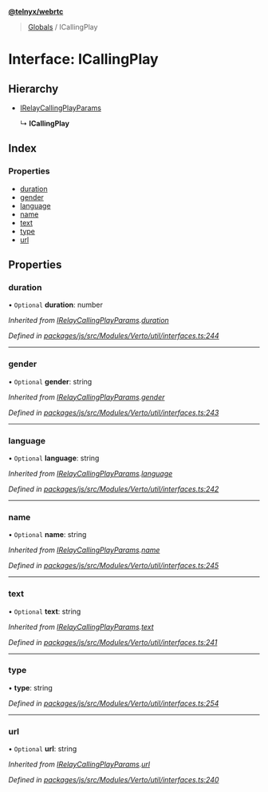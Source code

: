 **[@telnyx/webrtc](../README.md)**

> [Globals](../README.md) / ICallingPlay

# Interface: ICallingPlay

## Hierarchy

* [IRelayCallingPlayParams](irelaycallingplayparams.md)

  ↳ **ICallingPlay**

## Index

### Properties

* [duration](icallingplay.md#duration)
* [gender](icallingplay.md#gender)
* [language](icallingplay.md#language)
* [name](icallingplay.md#name)
* [text](icallingplay.md#text)
* [type](icallingplay.md#type)
* [url](icallingplay.md#url)

## Properties

### duration

• `Optional` **duration**: number

*Inherited from [IRelayCallingPlayParams](irelaycallingplayparams.md).[duration](irelaycallingplayparams.md#duration)*

*Defined in [packages/js/src/Modules/Verto/util/interfaces.ts:244](https://github.com/team-telnyx/webrtc/blob/main/packages/js/src/Modules/Verto/util/interfaces.ts#L244)*

___

### gender

• `Optional` **gender**: string

*Inherited from [IRelayCallingPlayParams](irelaycallingplayparams.md).[gender](irelaycallingplayparams.md#gender)*

*Defined in [packages/js/src/Modules/Verto/util/interfaces.ts:243](https://github.com/team-telnyx/webrtc/blob/main/packages/js/src/Modules/Verto/util/interfaces.ts#L243)*

___

### language

• `Optional` **language**: string

*Inherited from [IRelayCallingPlayParams](irelaycallingplayparams.md).[language](irelaycallingplayparams.md#language)*

*Defined in [packages/js/src/Modules/Verto/util/interfaces.ts:242](https://github.com/team-telnyx/webrtc/blob/main/packages/js/src/Modules/Verto/util/interfaces.ts#L242)*

___

### name

• `Optional` **name**: string

*Inherited from [IRelayCallingPlayParams](irelaycallingplayparams.md).[name](irelaycallingplayparams.md#name)*

*Defined in [packages/js/src/Modules/Verto/util/interfaces.ts:245](https://github.com/team-telnyx/webrtc/blob/main/packages/js/src/Modules/Verto/util/interfaces.ts#L245)*

___

### text

• `Optional` **text**: string

*Inherited from [IRelayCallingPlayParams](irelaycallingplayparams.md).[text](irelaycallingplayparams.md#text)*

*Defined in [packages/js/src/Modules/Verto/util/interfaces.ts:241](https://github.com/team-telnyx/webrtc/blob/main/packages/js/src/Modules/Verto/util/interfaces.ts#L241)*

___

### type

•  **type**: string

*Defined in [packages/js/src/Modules/Verto/util/interfaces.ts:254](https://github.com/team-telnyx/webrtc/blob/main/packages/js/src/Modules/Verto/util/interfaces.ts#L254)*

___

### url

• `Optional` **url**: string

*Inherited from [IRelayCallingPlayParams](irelaycallingplayparams.md).[url](irelaycallingplayparams.md#url)*

*Defined in [packages/js/src/Modules/Verto/util/interfaces.ts:240](https://github.com/team-telnyx/webrtc/blob/main/packages/js/src/Modules/Verto/util/interfaces.ts#L240)*
